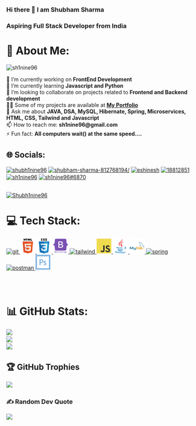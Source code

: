 ### Hi there 👋 I am Shubham Sharma
### Aspiring Full Stack Developer from India

<!--
<img align="right" src="https://github.com/sh1nine96/github-stats-transparent/blob/output/generated/overview.svg"  width="400"> -->

# 💫 About Me:
<p align="left"> <img src="https://komarev.com/ghpvc/?username=sh1nine96&label=Profile%20views&color=0e75b6&style=flat" alt="sh1nine96" /> </p>
 🔭 I’m currently working on <b>FrontEnd Development</b><br>
 🌱 I’m currently learning <b> Javascript and Python</b><br>
 👯 I’m looking to collaborate on projects related to <b>Frontend and Backend development</b> <br>
 👨‍💻 Some of my projects are available at <a href="https://eportfolio.mygreatlearning.com/shubham-sharma12"><b>My Portfolio</b></a><br>
 💬 Ask me about <b> JAVA, DSA, MySQL, Hibernate, Spring, Microservices, HTML, CSS, Tailwind and Javascript</b><br>
 📫 How to reach me: <b> sh1nine96@gmail.com</b><br>
 ⚡ Fun fact: <b>All computers wait() at the same speed.... </b>


## 🌐 Socials:
<a href="https://twitter.com/shubh1nine96" target="blank"><img align="center" src="https://raw.githubusercontent.com/rahuldkjain/github-profile-readme-generator/master/src/images/icons/Social/twitter.svg" alt="shubh1nine96" height="30" width="40" /></a>
<a href="https://linkedin.com/in/shubham-sharma-812768194/" target="blank"><img align="center" src="https://raw.githubusercontent.com/rahuldkjain/github-profile-readme-generator/master/src/images/icons/Social/linked-in-alt.svg" alt="shubham-sharma-812768194/" height="30" width="40" /></a>
<a href="https://fb.com/eshinesh" target="blank"><img align="center" src="https://raw.githubusercontent.com/rahuldkjain/github-profile-readme-generator/master/src/images/icons/Social/facebook.svg" alt="eshinesh" height="30" width="40" /></a>
<a href="https://stackoverflow.com/users/18812851" target="blank"><img align="center" src="https://raw.githubusercontent.com/rahuldkjain/github-profile-readme-generator/master/src/images/icons/Social/stack-overflow.svg" alt="18812851" height="30" width="40" /></a>
<a href="https://www.hackerrank.com/sh1nine96" target="blank"><img align="center" src="https://raw.githubusercontent.com/rahuldkjain/github-profile-readme-generator/master/src/images/icons/Social/hackerrank.svg" alt="sh1nine96" height="30" width="40" /></a>
<a href="https://discord.gg/sh1nine96#6870" target="blank"><img align="center" src="https://raw.githubusercontent.com/rahuldkjain/github-profile-readme-generator/master/src/images/icons/Social/discord.svg" alt="sh1nine96#6870" height="30" width="40" /></a><br/> <br>
<p align="left"> <a href="https://twitter.com/Shubh1nine96" target="blank"><img src="https://img.shields.io/twitter/follow/Shubh1nine96?logo=twitter&style=for-the-badge" alt="Shubh1nine96" /></a>  </p>

# 💻 Tech Stack:
<p align="left"> <a href="https://git-scm.com/" target="_blank" rel="noreferrer"> <img src="https://www.vectorlogo.zone/logos/git-scm/git-scm-icon.svg" alt="git" width="40" height="40"/> </a> <a href="https://www.w3.org/html/" target="_blank" rel="noreferrer"> <img src="https://raw.githubusercontent.com/devicons/devicon/master/icons/html5/html5-original-wordmark.svg" alt="html5" width="40" height="40"/> </a> 
<a href="https://www.w3schools.com/css/" target="_blank" rel="noreferrer"> <img src="https://raw.githubusercontent.com/devicons/devicon/master/icons/css3/css3-original-wordmark.svg" alt="css3" width="40" height="40"/> </a>
<a href="https://getbootstrap.com" target="_blank" rel="noreferrer"> <img src="https://raw.githubusercontent.com/devicons/devicon/master/icons/bootstrap/bootstrap-plain-wordmark.svg" alt="bootstrap" width="40" height="40"/> </a>
<a href="https://tailwindcss.com/" target="_blank" rel="noreferrer"> <img src="https://www.vectorlogo.zone/logos/tailwindcss/tailwindcss-icon.svg" alt="tailwind" width="40" height="40"/> </a> 
<a href="https://developer.mozilla.org/en-US/docs/Web/JavaScript" target="_blank" rel="noreferrer"> <img src="https://raw.githubusercontent.com/devicons/devicon/master/icons/javascript/javascript-original.svg" alt="javascript" width="40" height="40"/> </a>
<a href="https://www.java.com" target="_blank" rel="noreferrer"> <img src="https://raw.githubusercontent.com/devicons/devicon/master/icons/java/java-original.svg" alt="java" width="40" height="40"/> </a>
<a href="https://www.mysql.com/" target="_blank" rel="noreferrer"> <img src="https://raw.githubusercontent.com/devicons/devicon/master/icons/mysql/mysql-original-wordmark.svg" alt="mysql" width="40" height="40"/> </a>
<a href="https://spring.io/" target="_blank" rel="noreferrer"> <img src="https://www.vectorlogo.zone/logos/springio/springio-icon.svg" alt="spring" width="40" height="40"/> </a>
<a href="https://postman.com" target="_blank" rel="noreferrer"> <img src="https://www.vectorlogo.zone/logos/getpostman/getpostman-icon.svg" alt="postman" width="40" height="40"/> </a>
<a href="https://www.photoshop.com/en" target="_blank" rel="noreferrer"> <img src="https://raw.githubusercontent.com/devicons/devicon/master/icons/photoshop/photoshop-line.svg" alt="photoshop" width="40" height="40"/> </a> </p>
<br>

</br>



# 📊 GitHub Stats:
 ![](https://github-readme-stats.vercel.app/api?username=sh1nine96&theme=radical&hide_border=false&include_all_commits=true&count_private=false)<br/> 
![](https://github-readme-streak-stats.herokuapp.com/?user=sh1nine96&theme=radical&hide_border=false)<br/>
![](https://github-readme-stats.vercel.app/api/top-langs/?username=sh1nine96&theme=radical&hide_border=false&include_all_commits=true&count_private=false&layout=compact)

## 🏆 GitHub Trophies
![](https://github-profile-trophy.vercel.app/?username=sh1nine96&theme=radical&no-frame=false&no-bg=false&margin-w=4) 

### ✍️ Random Dev Quote
![](https://quotes-github-readme.vercel.app/api?type=horizontal&theme=radical)


<!--
<h2 align="center"><img width="30px" alt="icon-bar-chart" src="https://i.imgur.com/13xGnLa.png"> Github stats <img width="30px" alt="icon-bar-chart" src="https://i.imgur.com/13xGnLa.png"></h2>
<br>
<details> 
  <summary align="center">🟣 GitHub Profile Stats (click here to see more)</summary>
  <br/>
<div align="center">
  <div style="display: flex; align-items: flex-start;">
	  <a href="https://github.com/sh1nine96">
    <img align="center" width="300px" src="https://github-readme-stats.vercel.app/api/top-langs/?username=sh1nine96&bg_color=1D0038&title_color=901490&text_color=f8c9f8&hide_border=true&locale=en" />
	</br>
    <img align="start" width="412.5px" src="https://github-readme-stats.vercel.app/api?username=sh1nine96&bg_color=1D0038&title_color=901490&text_color=f8c9f8&hide_border=true&show_icons=true&icon_color=901490&locale=en" />
    <img align="end" width="412.5px" src="http://github-readme-streak-stats.herokuapp.com?user=sh1nine96&hide_border=true&date_format=M%20j%5B%2C%20Y%5D&background=1D0038&currStreakNum=901490&sideNums=901490&sideLabels=F8C9F8&dates=7C6E81E0&stroke=7C6C81&ring=B500FF&fire=F8209A&currStreakLabel=B500FF" />
  </div>
</div>   
</details>

[![Shubham's github activity graph](https://activity-graph.herokuapp.com/graph?username=sh1nine96&bg_color=1D0038&color=901490&line=F8209A&point=f8c9f8&area=true&hide_border=true)](https://github.com/sh1nine96/github-readme-activity-graph)
  -->

<!--

---
[![](https://visitcount.itsvg.in/api?id=sh1nine96&icon=0&color=0)](https://visitcount.itsvg.in)



**sh1nine96/sh1nine96** is a ✨ _special_ ✨ repository because its `README.md` (this file) appears on your GitHub profile.

Here are some ideas to get you started:

- 🔭 I’m currently working on ...
- 🌱 I’m currently learning ...
- 👯 I’m looking to collaborate on ...
- 🤔 I’m looking for help with ...
- 💬 Ask me about ...
- 📫 How to reach me: ...
- 😄 Pronouns: ...
- ⚡ Fun fact: ...
-->
